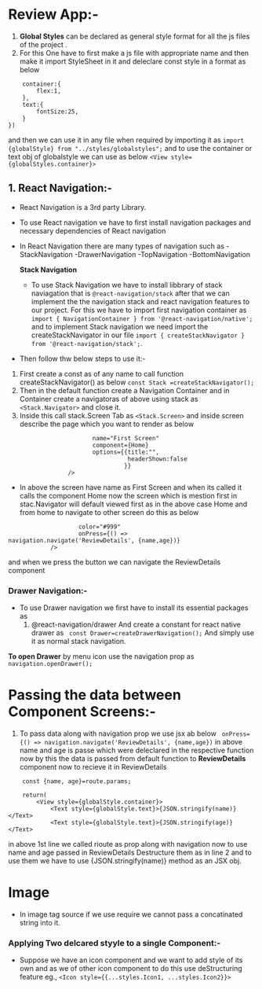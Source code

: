 # Review App:-

1. **Global Styles** can be declared as general style format for all the js files of the project .
2. For this One have to first make a js file with appropriate name and then make it import StyleSheet in it and deleclare const style in a format as below

```export const globalStyle=StyleSheet.create({
    container:{
        flex:1,
    },
    text:{
        fontSize:25,
    }
})
```

and then we can use it in any file when required by importing it as
`import {globalStyle} from "../styles/globalstyles";`
and to use the container or text obj of globalstyle we can use as below
`<View style={globalStyles.container}>`

## 1. React Navigation:-

- React Navigation is a 3rd party Library.
- To use React navigation ve have to first install navigation packages and necessary dependencies of React navigation
- In React Navigation there are many types of navigation such as
  -StackNavigation
  -DrawerNavigation
  -TopNavigation
  -BottomNavigation

  **Stack Navigation**

  - To use Stack Navigation we have to install libbrary of stack naviagation that is `@react-navigation/stack`
    after that we can implement the the navigation stack and react navigation features to our project.
    For this we have to import first navigation container as `import { NavigationContainer } from '@react-navigation/native';`
    and to implement Stack navigation we need import the createStackNavigator in our file
    `import { createStackNavigator } from '@react-navigation/stack';`.

- Then follow thw below steps to use it:-

1. First create a const as of any name to call function createStackNavigator() as below
   `const Stack =createStackNavigator();`
2. Then in the default function create a Navigation Container and in Container create a navigatoras of above using stack as `<Stack.Navigator>` and close it.
3. Inside this call stack.Screen Tab as `<Stack.Screen>` and inside screen describe the page which you want to render as below

```<Stack.Screen
                        name="First Screen"
                        component={Home}
                        options={{title:"",
                                  headerShown:false
                                 }}
                 />
```

- In above the screen have name as First Screen and when its called it calls the component Home
  now the screen which is mestion first in stac.Navigator will default viewed first as in the above case Home and from home to navigate to other screen do this as below

```<Button title="Details"
                    color="#999"
                    onPress={() => navigation.navigate('ReviewDetails', {name,age})}
            />
```

and when we press the button we can navigate the ReviewDetails component

### Drawer Navigation:-

- To use Drawer navigation we first have to install its essential packages as
  1. @react-navigation/drawer
     And create a constant for react native drawer as ` const Drawer=createDrawerNavigation();`
     And simply use it as normal stack navigation.

**To open Drawer** by menu icon use the navigation prop as `navigation.openDrawer();`

# Passing the data between Component Screens:-

1. To pass data along with navigation prop we use jsx ab below
   ` onPress={() => navigation.navigate('ReviewDetails', {name,age})`
   in above name and age is passe which were deleclared in the respective function
   now by this the data is passed from default function to **ReviewDetails** component now to recieve it in ReviewDetails

```const ReviewDetails=({route, navigation})=>{
    const {name, age}=route.params;

    return(
        <View style={globalStyle.container}>
            <Text style={globalStyle.text}>{JSON.stringify(name)}</Text>
            <Text style={globalStyle.text}>{JSON.stringify(age)}</Text>
```

in above 1st line we called rioute as prop along with navigation
now to use name and age passed in ReviewDetails Destructure them as in line 2 and to use them
we have to use {JSON.stringify(name)} method as an JSX obj.

# Image

- In image tag source if we use require we cannot pass a concatinated string into it.

### Applying Two delcared styyle to a single Component:-

- Suppose we have an icon component and we want to add style of its own and as we of other icon component to do this use deStructuring feature eg.,
  `<Icon style={{...styles.Icon1, ...styles.Icon2}}>`
